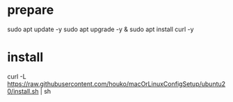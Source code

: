 # prepare
sudo apt update -y 
sudo apt upgrade -y & sudo apt install curl -y

# install 
curl -L https://raw.githubusercontent.com/houko/macOrLinuxConfigSetup/ubuntu20/install.sh | sh